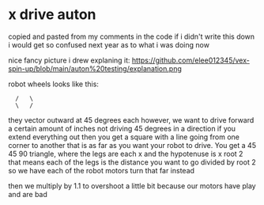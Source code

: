 # x drive auton
copied and pasted from my comments in the code 
if i didn't write this down i would get so confused next year as to what i was doing now

nice fancy picture i drew explaning it: https://github.com/elee012345/vex-spin-up/blob/main/auton%20testing/explanation.png

robot wheels looks like this:
```  
  /   \
  \   /
```

  they vector outward at 45 degrees each
 however, we want to drive forward a certain amount of inches
not driving 45 degrees in a direction
if you extend everything out then you get a square
with a line going from one corner to another that is as far as you want
your robot to drive.
You get a 45 45 90 triangle, where the legs are each x and the hypotenuse is x root 2
that means each of the legs is the distance you want to go divided by root 2
so we have each of the robot motors turn that far instead

then we multiply by 1.1 to overshoot a little bit because our motors have play and are bad


